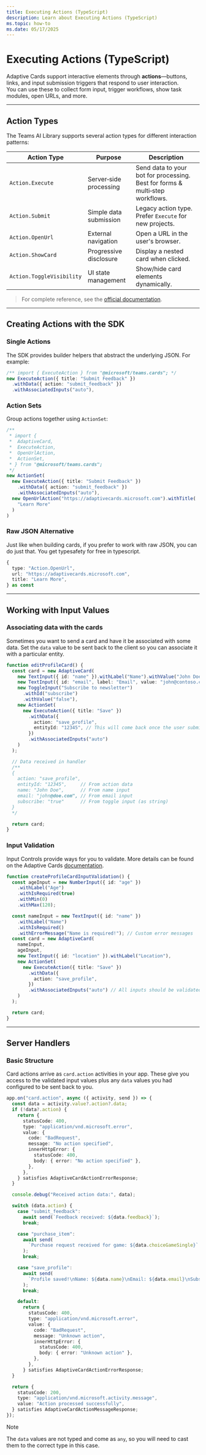 ```yaml
---
title: Executing Actions (TypeScript)
description: Learn about Executing Actions (TypeScript)
ms.topic: how-to
ms.date: 05/17/2025
---
```

# Executing Actions (TypeScript)

Adaptive Cards support interactive elements through **actions**—buttons, links, and input submission triggers that respond to user interaction.  
You can use these to collect form input, trigger workflows, show task modules, open URLs, and more.

---

## Action Types

The Teams AI Library supports several action types for different interaction patterns:

| Action Type               | Purpose                | Description                                                                  |
| ------------------------- | ---------------------- | ---------------------------------------------------------------------------- |
| `Action.Execute`          | Server‑side processing | Send data to your bot for processing. Best for forms & multi‑step workflows. |
| `Action.Submit`           | Simple data submission | Legacy action type. Prefer `Execute` for new projects.                       |
| `Action.OpenUrl`          | External navigation    | Open a URL in the user's browser.                                            |
| `Action.ShowCard`         | Progressive disclosure | Display a nested card when clicked.                                          |
| `Action.ToggleVisibility` | UI state management    | Show/hide card elements dynamically.                                         |

> For complete reference, see the [official documentation](https://adaptivecards.microsoft.com/?topic=Action.Execute).

---

## Creating Actions with the SDK

### Single Actions

The SDK provides builder helpers that abstract the underlying JSON. For example:

```typescript
/** import { ExecuteAction } from "@microsoft/teams.cards"; */
new ExecuteAction({ title: "Submit Feedback" })
  .withData({ action: "submit_feedback" })
  .withAssociatedInputs("auto"),

```

### Action Sets

Group actions together using `ActionSet`:

```typescript
/**
 * import {
 *  AdaptiveCard,
 *  ExecuteAction,
 *  OpenUrlAction,
 *  ActionSet,
 * } from "@microsoft/teams.cards";
 */
new ActionSet(
  new ExecuteAction({ title: "Submit Feedback" })
    .withData({ action: "submit_feedback" })
    .withAssociatedInputs("auto"),
  new OpenUrlAction("https://adaptivecards.microsoft.com").withTitle(
    "Learn More"
  )
)

```

### Raw JSON Alternative

Just like when building cards, if you prefer to work with raw JSON, you can do just that. You get typesafety for free in typescript.

```typescript
{
  type: "Action.OpenUrl",
  url: "https://adaptivecards.microsoft.com",
  title: "Learn More",
} as const

```

---

## Working with Input Values

### Associating data with the cards

Sometimes you want to send a card and have it be associated with some data. Set the `data` value to be sent back to the client so you can associate it with a particular entity.

```typescript
function editProfileCard() {
  const card = new AdaptiveCard(
    new TextInput({ id: "name" }).withLabel("Name").withValue("John Doe"),
    new TextInput({ id: "email", label: "Email", value: "john@contoso.com" }),
    new ToggleInput("Subscribe to newsletter")
      .withId("subscribe")
      .withValue("false"),
    new ActionSet(
      new ExecuteAction({ title: "Save" })
        .withData({
          action: "save_profile",
          entityId: "12345", // This will come back once the user submits
        })
        .withAssociatedInputs("auto")
    )
  );

  // Data received in handler
  /**
  {
    action: "save_profile",
    entityId: "12345",     // From action data
    name: "John Doe",      // From name input
    email: "john@doe.com", // From email input
    subscribe: "true"      // From toggle input (as string)
  }
  */

  return card;
}

```

### Input Validation

Input Controls provide ways for you to validate. More details can be found on the Adaptive Cards [documentation](https://adaptivecards.microsoft.com/?topic=input-validation).

```typescript
function createProfileCardInputValidation() {
  const ageInput = new NumberInput({ id: "age" })
    .withLabel("Age")
    .withIsRequired(true)
    .withMin(0)
    .withMax(120);

  const nameInput = new TextInput({ id: "name" })
    .withLabel("Name")
    .withIsRequired()
    .withErrorMessage("Name is required!"); // Custom error messages
  const card = new AdaptiveCard(
    nameInput,
    ageInput,
    new TextInput({ id: "location" }).withLabel("Location"),
    new ActionSet(
      new ExecuteAction({ title: "Save" })
        .withData({
          action: "save_profile",
        })
        .withAssociatedInputs("auto") // All inputs should be validated
    )
  );

  return card;
}

```

---

## Server Handlers

### Basic Structure

Card actions arrive as `card.action` activities in your app. These give you access to the validated input values plus any `data` values you had configured to be sent back to you.

```typescript
app.on("card.action", async ({ activity, send }) => {
  const data = activity.value?.action?.data;
  if (!data?.action) {
    return {
      statusCode: 400,
      type: "application/vnd.microsoft.error",
      value: {
        code: "BadRequest",
        message: "No action specified",
        innerHttpError: {
          statusCode: 400,
          body: { error: "No action specified" },
        },
      },
    } satisfies AdaptiveCardActionErrorResponse;
  }

  console.debug("Received action data:", data);

  switch (data.action) {
    case "submit_feedback":
      await send(`Feedback received: ${data.feedback}`);
      break;

    case "purchase_item":
      await send(
        `Purchase request received for game: ${data.choiceGameSingle}`
      );
      break;

    case "save_profile":
      await send(
        `Profile saved!\nName: ${data.name}\nEmail: ${data.email}\nSubscribed: ${data.subscribe}`
      );
      break;

    default:
      return {
        statusCode: 400,
        type: "application/vnd.microsoft.error",
        value: {
          code: "BadRequest",
          message: "Unknown action",
          innerHttpError: {
            statusCode: 400,
            body: { error: "Unknown action" },
          },
        },
      } satisfies AdaptiveCardActionErrorResponse;
  }

  return {
    statusCode: 200,
    type: "application/vnd.microsoft.activity.message",
    value: "Action processed successfully",
  } satisfies AdaptiveCardActionMessageResponse;
});

```

> [!NOTE]
> The `data` values are not typed and come as `any`, so you will need to cast them to the correct type in this case.